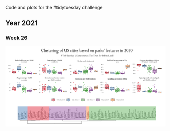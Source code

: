 Code and plots for the #tidytuesday challenge

## Year 2021

### Week 26

![GitHub Logo](2021/week_26/img/plot.png)